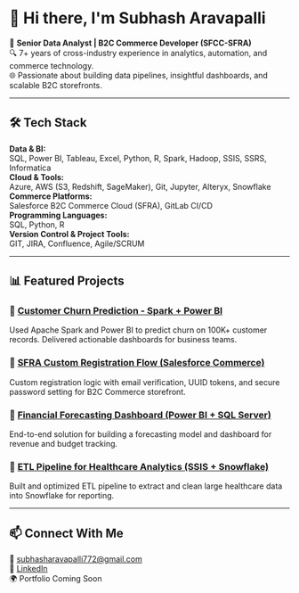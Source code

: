 # 👋 Hi there, I'm Subhash Aravapalli

🎯 **Senior Data Analyst | B2C Commerce Developer (SFCC-SFRA)**  
🔍 7+ years of cross-industry experience in analytics, automation, and commerce technology.  
🌐 Passionate about building data pipelines, insightful dashboards, and scalable B2C storefronts.

---

## 🛠 Tech Stack

**Data & BI:**  
SQL, Power BI, Tableau, Excel, Python, R, Spark, Hadoop, SSIS, SSRS, Informatica  
**Cloud & Tools:**  
Azure, AWS (S3, Redshift, SageMaker), Git, Jupyter, Alteryx, Snowflake  
**Commerce Platforms:**  
Salesforce B2C Commerce Cloud (SFRA), GitLab CI/CD  
**Programming Languages:**  
SQL, Python, R  
**Version Control & Project Tools:**  
GIT, JIRA, Confluence, Agile/SCRUM  

---

## 📊 Featured Projects

### 🔹 [Customer Churn Prediction - Spark + Power BI](https://github.com/YourRepoLink)
Used Apache Spark and Power BI to predict churn on 100K+ customer records. Delivered actionable dashboards for business teams.

### 🔹 [SFRA Custom Registration Flow (Salesforce Commerce)](https://github.com/YourRepoLink)
Custom registration logic with email verification, UUID tokens, and secure password setting for B2C Commerce storefront.

### 🔹 [Financial Forecasting Dashboard (Power BI + SQL Server)](https://github.com/YourRepoLink)
End-to-end solution for building a forecasting model and dashboard for revenue and budget tracking.

### 🔹 [ETL Pipeline for Healthcare Analytics (SSIS + Snowflake)](https://github.com/YourRepoLink)
Built and optimized ETL pipeline to extract and clean large healthcare data into Snowflake for reporting.

---

## 📫 Connect With Me

📧 subhasharavapalli772@gmail.com  
💼 [LinkedIn](https://www.linkedin.com/in/subhash-aravapalli-943404340/)  
🌍 Portfolio Coming Soon
